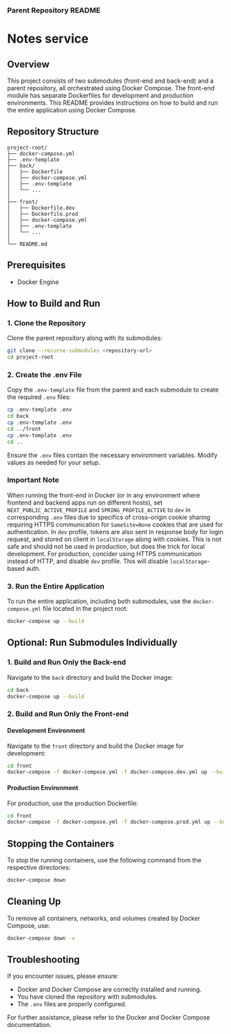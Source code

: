 ### Parent Repository README

# Notes service

## Overview

This project consists of two submodules (front-end and back-end) and a parent repository, all orchestrated using Docker Compose. The front-end module has separate Dockerfiles for development and production environments. This README provides instructions on how to build and run the entire application using Docker Compose.

## Repository Structure

```
project-root/
├── docker-compose.yml
├── .env-template
├── back/
│   ├── Dockerfile
│   ├── docker-compose.yml
│   ├── .env-template
│   └── ...
│
├── front/
│   ├── Dockerfile.dev
│   ├── Dockerfile.prod
│   ├── docker-compose.yml
│   ├── .env-template
│   └── ...
│
└── README.md
```

## Prerequisites

- Docker Engine

## How to Build and Run

### 1. Clone the Repository

Clone the parent repository along with its submodules:

```sh
git clone --recurse-submodules <repository-url>
cd project-root
```

### 2. Create the .env File

Copy the `.env-template` file from the parent and each submodule to create the required `.env` files:

```sh
cp .env-template .env
cd back
cp .env-template .env
cd ../front
cp .env-template .env
cd ..
```

Ensure the `.env` files contain the necessary environment variables. Modify values as needed for your setup.

### Important Note

When running the front-end in Docker (or in any environment where frontend and backend apps run on different hosts), set `NEXT_PUBLIC_ACTIVE_PROFILE` and `SPRING_PROFILE_ACTIVE` to `dev` in corresponding `.env` files due to specifics of cross-origin cookie sharing requiring HTTPS communication for `SameSite=None` cookies that are used for authentication. In `dev` profile, tokens are also sent in response body for login request, and stored on client in `localStorage` along with cookies. This is not safe and should not be used in production, but does the trick for local development. For production, concider using HTTPS communication instead of HTTP, and disable `dev` profile. This will disable `localStorage`-based auth.

### 3. Run the Entire Application

To run the entire application, including both submodules, use the `docker-compose.yml` file located in the project root:

```sh
docker-compose up --build
```

## Optional: Run Submodules Individually

### 1. Build and Run Only the Back-end

Navigate to the `back` directory and build the Docker image:

```sh
cd back
docker-compose up --build
```

### 2. Build and Run Only the Front-end

#### Development Environment

Navigate to the `front` directory and build the Docker image for development:

```sh
cd front
docker-compose -f docker-compose.yml -f docker-compose.dev.yml up --build
```

#### Production Environment

For production, use the production Dockerfile:

```sh
cd front
docker-compose -f docker-compose.yml -f docker-compose.prod.yml up --build
```

## Stopping the Containers

To stop the running containers, use the following command from the respective directories:

```sh
docker-compose down
```

## Cleaning Up

To remove all containers, networks, and volumes created by Docker Compose, use:

```sh
docker-compose down -v
```

## Troubleshooting

If you encounter issues, please ensure:

- Docker and Docker Compose are correctly installed and running.
- You have cloned the repository with submodules.
- The `.env` files are properly configured.

For further assistance, please refer to the Docker and Docker Compose documentation.
